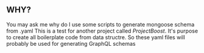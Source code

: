 ## WHY?
You may ask me why do I use some scripts to generate mongoose schema from .yaml
This is a test for another project called *ProjectBoost*.
It's purpose to create all boilerplate code from data structre.
So these yaml files will probably be used for generating GraphQL schemas
